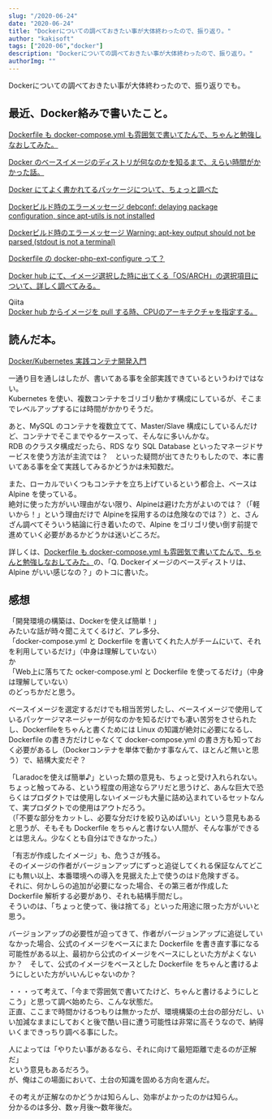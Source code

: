 ```yaml
---
slug: "/2020-06-24"
date: "2020-06-24"
title: "Dockerについての調べておきたい事が大体終わったので、振り返り。"
author: "kakisoft"
tags: ["2020-06","docker"]
description: "Dockerについての調べておきたい事が大体終わったので、振り返り。"
authorImg: ""
---
```


Dockerについての調べておきたい事が大体終わったので、振り返りでも。

## 最近、Docker絡みで書いたこと。

[Dockerfile も docker-compose.yml も雰囲気で書いてたんで、ちゃんと勉強しなおしてみた。](../13)   

[Docker のベースイメージのディストリが何なのかを知るまで、えらい時間がかかった話。](../14)   

[Docker にてよく書かれてるパッケージについて、ちょっと調べた](../19)   

[Dockerビルド時のエラーメッセージ  debconf: delaying package configuration, since apt-utils is not installed](../20)   

[Dockerビルド時のエラーメッセージ  Warning: apt-key output should not be parsed (stdout is not a terminal)](../21)   

[Dockerfile の docker-php-ext-configure って？](../22)   

[Docker hub にて、イメージ選択した時に出てくる「OS/ARCH」の選択項目について、詳しく調べてみる。](../23)   

Qiita  
[Docker hub からイメージを pull する時、CPUのアーキテクチャを指定する。](https://qiita.com/kakisoft/items/dccff592ff7bfeb5bc48)

## 読んだ本。

[Docker/Kubernetes 実践コンテナ開発入門](https://www.amazon.co.jp/Docker-Kubernetes-%E5%AE%9F%E8%B7%B5%E3%82%B3%E3%83%B3%E3%83%86%E3%83%8A%E9%96%8B%E7%99%BA%E5%85%A5%E9%96%80-%E5%B1%B1%E7%94%B0-%E6%98%8E%E6%86%B2/dp/4297100339)  

一通り目を通しはしたが、書いてある事を全部実践できているというわけではない。  
Kubernetes を使い、複数コンテナをゴリゴリ動かす構成にしているが、そこまでレベルアップするには時間がかかりそうだ。  

あと、MySQL のコンテナを複数立てて、Master/Slave 構成にしているんだけど、コンテナでそこまでやるケースって、そんなに多いんかな。  
RDB のクラスタ構成だったら、RDS なり SQL Database といったマネージドサービスを使う方法が主流では？　といった疑問が出てきたりもしたので、本に書いてある事を全て実践してみるかどうかは未知数だ。  

また、ローカルでいくつもコンテナを立ち上げているという都合上、ベースは Alpine を使っている。  
絶対に使った方がいい理由がない限り、Alpineは避けた方がよいのでは？（「軽いから！」という理由だけで Alpineを採用するのは危険なのでは？）と、さんざん調べてそういう結論に行き着いたので、Alpine をゴリゴリ使い倒す前提で進めていく必要があるかどうかは迷いどころだ。  

詳しくは、[Dockerfile も docker-compose.yml も雰囲気で書いてたんで、ちゃんと勉強しなおしてみた。](../13)の、「Q. Dockerイメージのベースディストリは、Alpine がいい感じなの？」のトコに書いた。  

## 感想
「開発環境の構築は、Dockerを使えば簡単！」  
みたいな話が時々聞こえてくるけど、アレ多分、  
「docker-compose.yml と Dockerfile を書いてくれた人がチームにいて、それを利用しているだけ」（中身は理解していない）  
か  
「Web上に落ちてた ocker-compose.yml と Dockerfile を使ってるだけ」（中身は理解していない）  
のどっちかだと思う。  

ベースイメージを選定するだけでも相当苦労したし、ベースイメージで使用しているパッケージマネージャーが何なのかを知るだけでも凄い苦労をさせられたし、Dockerfileをちゃんと書くためには Linux の知識が絶対に必要になるし、Dockerfile の書き方だけじゃなくて docker-compose.yml の書き方も知っておく必要があるし（Dockerコンテナを単体で動かす事なんて、ほとんど無いと思う）で、結構大変だぞ？  

「Laradocを使えば簡単♪」といった類の意見も、ちょっと受け入れられない。  
ちょっと触ってみる、という程度の用途ならアリだと思うけど、あんな巨大で恐らくはプロダクトでは使用しないイメージも大量に詰め込まれているセットなんて、実プロダクトでの使用はアウトだろう。  
（「不要な部分をカットし、必要な分だけを絞り込めばいい」という意見もあると思うが、そもそも Dockerfile をちゃんと書けない人間が、そんな事ができるとは思えん。少なくとも自分はできなかった。）

「有志が作成したイメージ」も、危うさが残る。  
そのイメージの作者がバージョンアップにずっと追従してくれる保証なんてどこにも無い以上、本番環境への導入を見据えた上で使うのはド危険すぎる。  
それに、何かしらの追加が必要になった場合、その第三者が作成した Dockerfile 解析する必要があり、それも結構手間だし。  
そういのは、「ちょっと使って、後は捨てる」といった用途に限った方がいいと思う。  

バージョンアップの必要性が迫ってきて、作者がバージョンアップに追従していなかった場合、公式のイメージをベースにまた Dockerfile を書き直す事になる可能性がある以上、最初から公式のイメージをベースにしといた方がよくないか？　そして、公式のイメージをベースとした Dockerfile をちゃんと書けるようにしといた方がいいんじゃないのか？  

・・・って考えて、「今まで雰囲気で書いてたけど、ちゃんと書けるようにしとこう」と思って調べ始めたら、こんな状態だ。  
正直、ここまで時間かけるつもりは無かったが、環境構築の土台の部分だし、いい加減なままにしておくと後で酷い目に遭う可能性は非常に高そうなので、納得いくまできっちり調べる事にした。  

人によっては「やりたい事があるなら、それに向けて最短距離で走るのが正解だ」  
という意見もあるだろう。  
が、俺はこの場面において、土台の知識を固める方向を選んだ。  

その考えが正解なのかどうかは知らんし、効率がよかったのかは知らん。  
分かるのは多分、数ヶ月後～数年後だ。  


